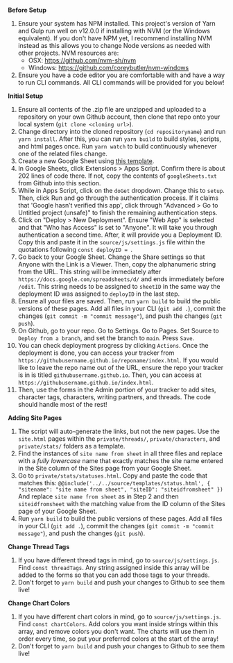 **Before Setup**
1. Ensure your system has NPM installed. This project's version of Yarn and Gulp run well on v12.0.0 if installing with NVM (or the Windows equivalent). If you don't have NPM yet, I recommend installing NVM instead as this allows you to change Node versions as needed with other projects. NVM resources are:
    - OSX: https://github.com/nvm-sh/nvm
    - Windows: https://github.com/coreybutler/nvm-windows 
2. Ensure you have a code editor you are comfortable with and have a way to run CLI commands. All CLI commands will be provided for you below!

**Initial Setup**
1. Ensure all contents of the .zip file are unzipped and uploaded to a repository on your own Github account, then clone that repo onto your local system (`git clone <cloning url>`).
2. Change directory into the cloned repository (`cd repositoryname`) and run `yarn install`. After this, you can run `yarn build` to build styles, scripts, and html pages once. Run `yarn watch` to build continuously whenever one of the related files change.
3. Create a new Google Sheet using [this template](https://docs.google.com/spreadsheets/d/1lhUkaFrGjMxKfoGQ008JTgAaWlK2eCEUPTOth0_g4C4/edit?usp=sharing).
4. In Google Sheets, click Extensions > Apps Script. Confirm there is about 202 lines of code there. If not, copy the contents of `googleSheets.txt` from Github into this section.
5. While in Apps Script, click on the `doGet` dropdown. Change this to `setup`. Then, click Run and go through the authentication process. If it claims that 'Google hasn’t verified this app', click through "Advanced > Go to Untitled project (unsafe)" to finish the remaining authentication steps.
6. Click on "Deploy > New Deployment". Ensure "Web App" is selected and that "Who has Access" is set to "Anyone". It will take you through authentication a second time. After, it will provide you a Deployment ID. Copy this and paste it in the `source/js/settings.js` file within the quotations following `const deployID = `.
7. Go back to your Google Sheet. Change the Share settings so that Anyone with the Link is a Viewer. Then, copy the alphanumeric string from the URL. This string will be immediately after `https://docs.google.com/spreadsheets/d/` and ends immediately before `/edit`. This string needs to be assigned to `sheetID` in the same way the deployment ID was assigned to `deployID` in the last step.
9. Ensure all your files are saved. Then, run `yarn build` to build the public versions of these pages. Add all files in your CLI (`git add .`), commit the changes (`git commit -m "commit message"`), and push the changes (`git push`).
10. On Github, go to your repo. Go to Settings. Go to Pages. Set Source to `Deploy from a branch`, and set the branch to `main`. Press `Save`.
11. You can check deployment progress by clicking `Actions`. Once the deployment is done, you can access your tracker from `https://githubusername.github.io/reponame/index.html`. If you would like to leave the repo name out of the URL, ensure the repo your tracker is in is titled `githubusername.github.io`. Then, you can access at `https://githubusername.github.io/index.html`.
12. Then, use the forms in the Admin portion of your tracker to add sites, character tags, characters, writing partners, and threads. The code should handle most of the rest!

**Adding Site Pages**
1. The script will auto-generate the links, but not the new pages. Use the `site.html` pages within the `private/threads/`, `private/characters`, and `private/stats/` folders as a template.
2. Find the instances of `site name from sheet` in all three files and replace with a *fully lowercase* name that exactly matches the site name entered in the Site column of the Sites page from your Google Sheet.
3. Go to `private/stats/statuses.html`. Copy and paste the code that matches this:
`@@include('../../source/templates/status.html', {
    "sitename": "site name from sheet",
    "siteID": "siteidfromsheet"
})`
And replace `site name from sheet` as in Step 2 and then `siteidfromsheet` with the matching value from the ID column of the Sites page of your Google Sheet.
4. Run `yarn build` to build the public versions of these pages. Add all files in your CLI (`git add .`), commit the changes (`git commit -m "commit message"`), and push the changes (`git push`).

**Change Thread Tags**
1. If you have different thread tags in mind, go to `source/js/settings.js`. Find `const threadTags`. Any string assigned inside this array will be added to the forms so that you can add those tags to your threads.
2. Don't forget to `yarn build` and push your changes to Github to see them live!

**Change Chart Colors**
1. If you have different chart colors in mind, go to `source/js/settings.js`. Find `const chartColors`. Add colors you want inside strings within this array, and remove colors you don't want. The charts will use them in order every time, so put your preferred colors at the start of the array!
2. Don't forget to `yarn build` and push your changes to Github to see them live!